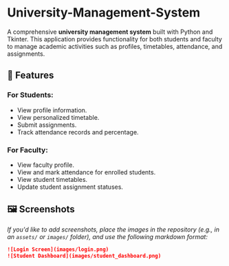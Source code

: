 # University-Management-System
A comprehensive **university management system** built with Python and Tkinter. This application provides functionality for both students and faculty to manage academic activities such as profiles, timetables, attendance, and assignments.

## 🎯 Features

### For Students:
- View profile information.
- View personalized timetable.
- Submit assignments.
- Track attendance records and percentage.

### For Faculty:
- View faculty profile.
- View and mark attendance for enrolled students.
- View student timetables.
- Update student assignment statuses.

## 🖼️ Screenshots
*If you'd like to add screenshots, place the images in the repository (e.g., in an `assets/` or `images/` folder), and use the following markdown format:*

```markdown
![Login Screen](images/login.png)
![Student Dashboard](images/student_dashboard.png)
